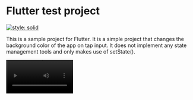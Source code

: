 # Flutter test project
[![style: solid](https://img.shields.io/badge/style-solid-orange)](https://pub.dev/packages/solid_lints)

This is a sample project for Flutter. It is a simple project that changes the background color of the app on tap input. It does not implement any state management tools and only makes use of setState().

<video src='screenshot/video.mp4' width=180/>
